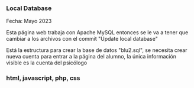 ### Local Database
Fecha: Mayo 2023


Esta página web trabaja con Apache MySQL entonces se le va a tener que cambiar a los archivos con el commit "Update local database"

Está la estructura para crear la base de datos "blu2.sql", se necesita crear nueva cuenta para entrar a la página del alumno, la única información visible es la cuenta del psicólogo

### html, javascript, php, css
